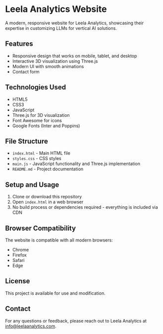 # Leela Analytics Website

A modern, responsive website for Leela Analytics, showcasing their expertise in customizing LLMs for vertical AI solutions.

## Features

- Responsive design that works on mobile, tablet, and desktop
- Interactive 3D visualization using Three.js
- Modern UI with smooth animations
- Contact form

## Technologies Used

- HTML5
- CSS3
- JavaScript
- Three.js for 3D visualization
- Font Awesome for icons
- Google Fonts (Inter and Poppins)

## File Structure

- `index.html` - Main HTML file
- `styles.css` - CSS styles
- `main.js` - JavaScript functionality and Three.js implementation
- `README.md` - Project documentation

## Setup and Usage

1. Clone or download this repository
2. Open `index.html` in a web browser
3. No build process or dependencies required - everything is included via CDN

## Browser Compatibility

The website is compatible with all modern browsers:
- Chrome
- Firefox
- Safari
- Edge

## License

This project is available for use and modification.

## Contact

For any questions or feedback, please reach out to Leela Analytics at info@leelaanalytics.com.
